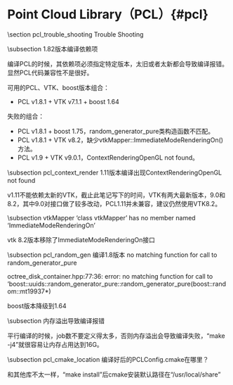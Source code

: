 Point Cloud Library（PCL）{#pcl}
===============================


\section pcl_trouble_shooting Trouble Shooting

\subsection 1.82版本编译依赖项

编译PCL的时候，其依赖项必须指定特定版本，太旧或者太新都会导致编译报错。显然PCL代码兼容性不是很好。

可用的PCL、VTK、boost版本组合：

- PCL v1.8.1 + VTK v7.1.1 + boost 1.64

失败的组合：

- PCL v1.8.1 + boost 1.75，random_generator_pure类构造函数不匹配。
- PCL v1.8.1 + VTK v8.2，缺少vtkMapper::ImmediateModeRenderingOn()方法。
- PCL v1.9 + VTK v9.0.1，ContextRenderingOpenGL not found。

\subsection pcl_context_render 1.11版本编译出现ContextRenderingOpenGL not found

v1.11不能依赖太新的VTK，截止此笔记写下的时间，VTK有两大最新版本，9.0和8.2，其中9.0对接口做了较多改动，PCL1.11并未兼容，建议仍然使用VTK8.2。

\subsection vtkMapper ‘class vtkMapper’ has no member named ‘ImmediateModeRenderingOn’

vtk 8.2版本移除了ImmediateModeRenderingOn接口

\subsection pcl_random_gen 编译1.8版本 no matching function for call to random_generator_pure

octree_disk_container.hpp:77:36: error: no matching function for call to ‘boost::uuids::random_generator_pure::random_generator_pure(boost::random::mt19937*)

boost版本降级到1.64

\subsection 内存溢出导致编译报错

平行编译的时候，job数不要定义得太多，否则内存溢出会导致编译失败，“make -j4”就很容易让内存占用达到16G。

\subsection pcl_cmake_location 编译好后的PCLConfig.cmake在哪里？

和其他库不太一样，“make install”后cmake安装默认路径在“/usr/local/share”